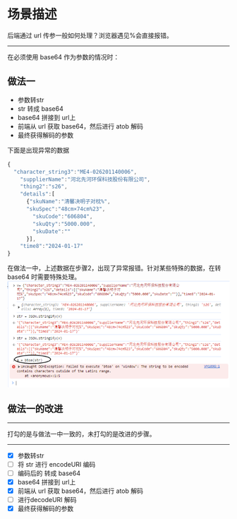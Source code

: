 # 场景描述
后端通过 url 传参一般如何处理？浏览器遇见%会直接报错。


---------------------------------------
在必须使用 base64 作为参数的情况时：

## 做法一
- 参数转str
- str 转成 base64
- base64 拼接到 url上
- 前端从 url 获取 base64，然后进行 atob 解码
- 最终获得解码的参数

下面是出现异常的数据
```javascript
{
  "character_string3":"ME4-026201140006",
    "supplierName":"河北先河环保科技股份有限公司",
    "thing2":"s26",
    "details":[
      {"skuName":"清馨决明子对枕%",
      "skuSpec":"48cm×74cm%23",
        "skuCode":"606804",
        "skuQty":"5000.000",
        "skuDate":""
      }],
    "time8":"2024-01-17"
}
```
在做法一中，上述数据在步骤2，出现了异常报错。针对某些特殊的数据，在转 base64 时需要特殊处理。
![img.png](assets/img.png)

## 做法一的改进


---------------------------------------------
打勾的是与做法一中一致的，未打勾的是改进的步骤。

---------------------------------------------

- [x] 参数转str 
- [ ] 将 str 进行 encodeURI 编码
- [ ] 编码后的 转成 base64
- [x] base64 拼接到 url上
- [x] 前端从 url 获取 base64，然后进行 atob 解码
- [ ] 进行decodeURI 解码
- [x] 最终获得解码的参数
